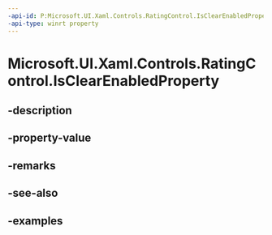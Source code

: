 ```yaml
---
-api-id: P:Microsoft.UI.Xaml.Controls.RatingControl.IsClearEnabledProperty
-api-type: winrt property
---
```


<!-- Property syntax.
public DependencyProperty IsClearEnabledProperty { get; }
-->

# Microsoft.UI.Xaml.Controls.RatingControl.IsClearEnabledProperty

## -description

## -property-value

## -remarks

## -see-also

## -examples

